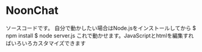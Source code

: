 # NoonChat
ソースコードです。
自分で動かしたい場合はNode.jsをインストールしてから
$ npm install
$ node server.js
これで動かせます。JavaScriptとhtmlを編集すればいろいろカスタマイズできます
